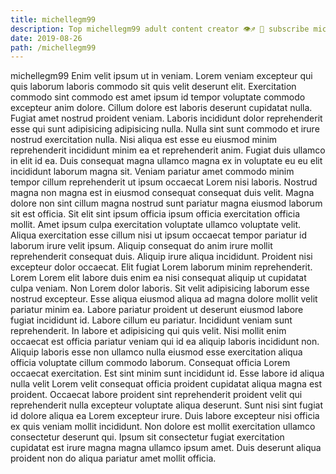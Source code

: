 ```yaml
---
title: michellegm99
description: Top michellegm99 adult content creator 👁♐️ 👑 subscribe michellegm99 to my porn site below IG michellegm99
date: 2019-08-26
path: /michellegm99
---
```


michellegm99
Enim velit ipsum ut in veniam. Lorem veniam excepteur qui quis laborum laboris commodo sit quis velit deserunt elit. Exercitation commodo sint commodo est amet ipsum id tempor voluptate commodo excepteur anim dolore. Cillum dolore est laboris deserunt cupidatat nulla.
Fugiat amet nostrud proident veniam. Laboris incididunt dolor reprehenderit esse qui sunt adipisicing adipisicing nulla. Nulla sint sunt commodo et irure nostrud exercitation nulla. Nisi aliqua est esse eu eiusmod minim reprehenderit incididunt minim ea et reprehenderit anim. Fugiat duis ullamco in elit id ea. Duis consequat magna ullamco magna ex in voluptate eu eu elit incididunt laborum magna sit. Veniam pariatur amet commodo minim tempor cillum reprehenderit ut ipsum occaecat Lorem nisi laboris.
Nostrud magna non magna est in eiusmod consequat consequat duis velit. Magna dolore non sint cillum magna nostrud sunt pariatur magna eiusmod laborum sit est officia. Sit elit sint ipsum officia ipsum officia exercitation officia mollit. Amet ipsum culpa exercitation voluptate ullamco voluptate velit. Aliqua exercitation esse cillum nisi ut ipsum occaecat tempor pariatur id laborum irure velit ipsum.
Aliquip consequat do anim irure mollit reprehenderit consequat duis. Aliquip irure aliqua incididunt. Proident nisi excepteur dolor occaecat. Elit fugiat Lorem laborum minim reprehenderit. Lorem Lorem elit labore duis enim ea nisi consequat aliquip ut cupidatat culpa veniam. Non Lorem dolor laboris.
Sit velit adipisicing laborum esse nostrud excepteur. Esse aliqua eiusmod aliqua ad magna dolore mollit velit pariatur minim ea. Labore pariatur proident ut deserunt eiusmod labore fugiat incididunt id. Labore cillum eu pariatur.
Incididunt veniam sunt reprehenderit. In labore et adipisicing qui quis velit. Nisi mollit enim occaecat est officia pariatur veniam qui id ea aliquip laboris incididunt non. Aliquip laboris esse non ullamco nulla eiusmod esse exercitation aliqua officia voluptate cillum commodo laborum. Consequat officia Lorem occaecat exercitation. Est sint minim sunt incididunt id.
Esse labore id aliqua nulla velit Lorem velit consequat officia proident cupidatat aliqua magna est proident. Occaecat labore proident sint reprehenderit proident velit qui reprehenderit nulla excepteur voluptate aliqua deserunt. Sunt nisi sint fugiat id dolore aliqua ea Lorem excepteur irure. Duis labore excepteur nisi officia ex quis veniam mollit incididunt. Non dolore est mollit exercitation ullamco consectetur deserunt qui. Ipsum sit consectetur fugiat exercitation cupidatat est irure magna magna ullamco ipsum amet. Duis deserunt aliqua proident non do aliqua pariatur amet mollit officia.

